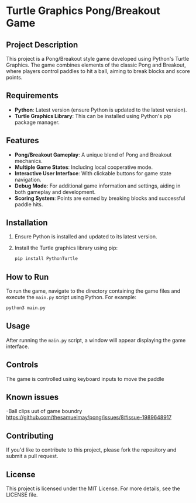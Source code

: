 
# Turtle Graphics Pong/Breakout Game

## Project Description

This project is a Pong/Breakout style game developed using Python's Turtle Graphics. The game combines elements of the classic Pong and Breakout, where players control paddles to hit a ball, aiming to break blocks and score points.

## Requirements

- **Python**: Latest version (ensure Python is updated to the latest version).
- **Turtle Graphics Library**: This can be installed using Python's pip package manager.

## Features

- **Pong/Breakout Gameplay**: A unique blend of Pong and Breakout mechanics.
- **Multiple Game States**: Including local cooperative mode.
- **Interactive User Interface**: With clickable buttons for game state navigation.
- **Debug Mode**: For additional game information and settings, aiding in both gameplay and development.
- **Scoring System**: Points are earned by breaking blocks and successful paddle hits.

## Installation

1. Ensure Python is installed and updated to its latest version.
2. Install the Turtle graphics library using pip:

   ```bash
   pip install PythonTurtle
   ```

## How to Run

To run the game, navigate to the directory containing the game files and execute the `main.py` script using Python. For example:

```bash
python3 main.py
```

## Usage

After running the `main.py` script, a window will appear displaying the game interface.

## Controls

The game is controlled using keyboard inputs to move the paddle

## Known issues
-Ball clips uut of game boundry https://github.com/thesamuelmay/pong/issues/8#issue-1989648917

## Contributing

If you'd like to contribute to this project, please fork the repository and submit a pull request.

## License

This project is licensed under the MIT License. For more details, see the LICENSE file.

